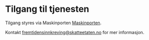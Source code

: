 # Tilgang til tjenesten
Tilgang styres via Maskinporten [Maskinporten](https://skatteetaten.github.io/api-dokumentasjon/om/sikkerhet).

Kontakt <fremtidensinnkreving@skatteetaten.no> for mer informasjon.